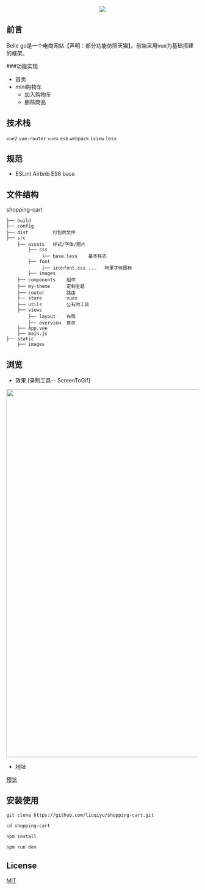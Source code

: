 <p align="center">
  <img src="https://raw.githubusercontent.com/liuqiyu/shopping-cart/master/blog/logo.png"/>
</p>


## 前言

Belle go是一个电商网站【声明：部分功能仿照天猫】。前端采用vue为基础搭建的框架。


###功能实现

* 首页
* mini购物车
  * 加入购物车
  * 删除商品
  
## 技术栈

`vue2` `vue-router` `vuex` `es6` `webpack` `iview` `less`

## 规范

* ESLint Airbnb ES6 base

## 文件结构

shopping-cart

```
├── build
├── config
├── dist         打包后文件
├── src          
    ├── assets   样式/字体/图片
        ├── css
             ├── base.less    基本样式
        ├── font
             ├── iconfont.css ...   阿里字体图标
        ├── images
    ├── components    组件
    ├── my-theme      定制主题
    ├── router        路由
    ├── store         vuex
    ├── utils         公有的工具
    ├── views
        ├── layout    布局
        ├── overview  首页
    ├── App.vue
    ├── main.js
├── static
    ├── images

```

## 浏览

* 效果 [录制工具-- ScreenToGif]

<img src="https://github.com/liuqiyu/shopping-cart/blob/master/blog/show-1.gif" width="965"/>

* 地址

[预览](https://liuqiyu.github.io/shopping-cart/dist/#/)

## 安装使用

```
git clone https://github.com/liuqiyu/shopping-cart.git

cd shopping-cart

npm install

npm run dev
```

## License

[MIT](https://github.com/liuqiyu/shopping-cart/blob/master/LICENSE)

